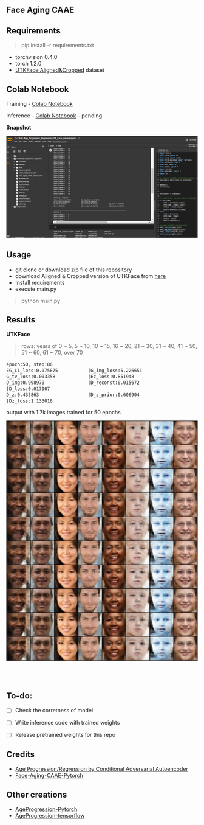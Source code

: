 ## Face Aging CAAE 


## Requirements

> pip install -r requirements.txt 

* torchvision 0.4.0
* torch 1.2.0
* [UTKFace Aligned&Cropped](https://drive.google.com/drive/folders/0BxYys69jI14kU0I1YUQyY1ZDRUE) dataset

## Colab Notebook

Training - [Colab Notebook](CAAE_Age_Progression_Regression_UTK_Face_dataset.ipynb)

Inference - [Colab Notebook]() - pending

**Snapshot**

![Training Snapshot](assests/snapshot_CAAE.PNG)


## Usage
* git clone or download zip file of this repository
* download Aligned & Cropped version of UTKFace from [here](https://drive.google.com/drive/folders/0BxYys69jI14kU0I1YUQyY1ZDRUE)
* Install requirements
* execute main.py 
> python main.py

## Results

**UTKFace**
> rows: years of  0 ~ 5, 5 ~ 10, 10 ~ 15, 16 ~ 20, 21 ~ 30, 31 ~ 40, 41 ~ 50, 51 ~ 60, 61 ~ 70, over 70  

```
epoch:50, step:86
EG_L1_loss:0.075875           |G_img_loss:5.226651           
G_tv_loss:0.003358            |Ez_loss:0.851948
D_img:0.998970                |D_reconst:0.015672            |D_loss:0.017007               
D_z:0.435863                  |D_z_prior:0.606904            |Dz_loss:1.133016 
```
output with 1.7k images trained for 50 epochs

![Epochs](assests/reconst_epoch050.png)

<br></br>

## To-do:
- [ ] Check the corretness of model 
- [ ] Write inference code with trained weights
- [ ] Release pretrained weights for this repo


## Credits
- [Age Progression/Regression by Conditional Adversarial Autoencoder](http://web.eecs.utk.edu/~zzhang61/docs/papers/2017_CVPR_Age.pdf)
- [Face-Aging-CAAE-Pytorch](https://github.com/Jooong/Face-Aging-CAAE-Pytorch)

## Other creations
- [AgeProgression-Pytorch](https://github.com/mattans/AgeProgression)
- [AgeProgression-tensorflow](https://github.com/ZZUTK/Face-Aging-CAAE)


